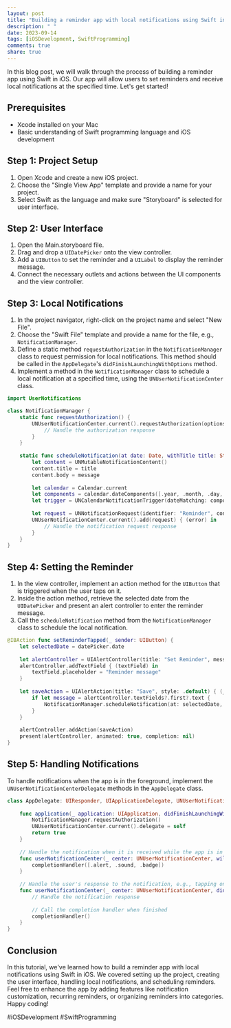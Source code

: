 ```yaml
---
layout: post
title: "Building a reminder app with local notifications using Swift in iOS"
description: " "
date: 2023-09-14
tags: [iOSDevelopment, SwiftProgramming]
comments: true
share: true
---
```


In this blog post, we will walk through the process of building a reminder app using Swift in iOS. Our app will allow users to set reminders and receive local notifications at the specified time. Let's get started!

## Prerequisites

- Xcode installed on your Mac
- Basic understanding of Swift programming language and iOS development

## Step 1: Project Setup

1. Open Xcode and create a new iOS project.
2. Choose the "Single View App" template and provide a name for your project.
3. Select Swift as the language and make sure "Storyboard" is selected for user interface.

## Step 2: User Interface

1. Open the Main.storyboard file.
2. Drag and drop a `UIDatePicker` onto the view controller.
3. Add a `UIButton` to set the reminder and a `UILabel` to display the reminder message.
4. Connect the necessary outlets and actions between the UI components and the view controller.

## Step 3: Local Notifications

1. In the project navigator, right-click on the project name and select "New File".
2. Choose the "Swift File" template and provide a name for the file, e.g., `NotificationManager`.
3. Define a static method `requestAuthorization` in the `NotificationManager` class to request permission for local notifications. This method should be called in the `AppDelegate`'s `didFinishLaunchingWithOptions` method.
4. Implement a method in the `NotificationManager` class to schedule a local notification at a specified time, using the `UNUserNotificationCenter` class.

```swift
import UserNotifications

class NotificationManager {
    static func requestAuthorization() {
        UNUserNotificationCenter.current().requestAuthorization(options: [.alert, .sound, .badge]) { (granted, error) in
            // Handle the authorization response
        }
    }
    
    static func scheduleNotification(at date: Date, withTitle title: String, andMessage message: String) {
        let content = UNMutableNotificationContent()
        content.title = title
        content.body = message
        
        let calendar = Calendar.current
        let components = calendar.dateComponents([.year, .month, .day, .hour, .minute], from: date)
        let trigger = UNCalendarNotificationTrigger(dateMatching: components, repeats: false)
        
        let request = UNNotificationRequest(identifier: "Reminder", content: content, trigger: trigger)
        UNUserNotificationCenter.current().add(request) { (error) in
            // Handle the notification request response
        }
    }
}
```

## Step 4: Setting the Reminder

1. In the view controller, implement an action method for the `UIButton` that is triggered when the user taps on it.
2. Inside the action method, retrieve the selected date from the `UIDatePicker` and present an alert controller to enter the reminder message.
3. Call the `scheduleNotification` method from the `NotificationManager` class to schedule the local notification.

```swift
@IBAction func setReminderTapped(_ sender: UIButton) {
    let selectedDate = datePicker.date
    
    let alertController = UIAlertController(title: "Set Reminder", message: "Enter your reminder message", preferredStyle: .alert)
    alertController.addTextField { (textField) in
        textField.placeholder = "Reminder message"
    }
    
    let saveAction = UIAlertAction(title: "Save", style: .default) { (_) in
        if let message = alertController.textFields?.first?.text {
            NotificationManager.scheduleNotification(at: selectedDate, withTitle: "Reminder", andMessage: message)
        }
    }
    
    alertController.addAction(saveAction)
    present(alertController, animated: true, completion: nil)
}
```

## Step 5: Handling Notifications

To handle notifications when the app is in the foreground, implement the `UNUserNotificationCenterDelegate` methods in the `AppDelegate` class.

```swift
class AppDelegate: UIResponder, UIApplicationDelegate, UNUserNotificationCenterDelegate {
    
    func application(_ application: UIApplication, didFinishLaunchingWithOptions launchOptions: [UIApplication.LaunchOptionsKey: Any]?) -> Bool {
        NotificationManager.requestAuthorization()
        UNUserNotificationCenter.current().delegate = self
        return true
    }
    
    // Handle the notification when it is received while the app is in the foreground
    func userNotificationCenter(_ center: UNUserNotificationCenter, willPresent notification: UNNotification, withCompletionHandler completionHandler: @escaping (UNNotificationPresentationOptions) -> Void) {
        completionHandler([.alert, .sound, .badge])
    }
    
    // Handle the user's response to the notification, e.g., tapping on it
    func userNotificationCenter(_ center: UNUserNotificationCenter, didReceive response: UNNotificationResponse, withCompletionHandler completionHandler: @escaping () -> Void) {
        // Handle the notification response
        
        // Call the completion handler when finished
        completionHandler()
    }
}
```

## Conclusion

In this tutorial, we've learned how to build a reminder app with local notifications using Swift in iOS. We covered setting up the project, creating the user interface, handling local notifications, and scheduling reminders. Feel free to enhance the app by adding features like notification customization, recurring reminders, or organizing reminders into categories. Happy coding!

#iOSDevelopment #SwiftProgramming